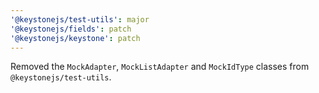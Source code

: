 ```yaml
---
'@keystonejs/test-utils': major
'@keystonejs/fields': patch
'@keystonejs/keystone': patch
---
```


Removed the `MockAdapter`, `MockListAdapter` and `MockIdType` classes from `@keystonejs/test-utils`.
